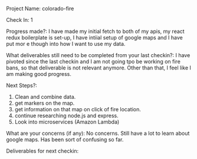 Project Name: colorado-fire

Check In: 1

Progress made?: 
I have made my initial fetch to both of my apis, my react redux boilerplate is set-up, I have intiial setup of google maps and I have put mor e though into how I want to use my data.

What deliverables still need to be completed from your last checkin?:
I have pivoted since the last checkin and I am not going tpo be working on fire bans, so that deliverable is not relevant anymore.  Other than that, I feel like I am making good progress.

Next Steps?:
1. Clean and combine data.
2. get markers on the map.
3. get information on that map on click of fire location.
4. continue researching node.js and express.
5. Look into microservices (Amazon Lambda)

What are your concerns (if any):
No concerns.  Still have a lot to learn about google maps. Has been sort of confusing so far.

Deliverables for next checkin:
